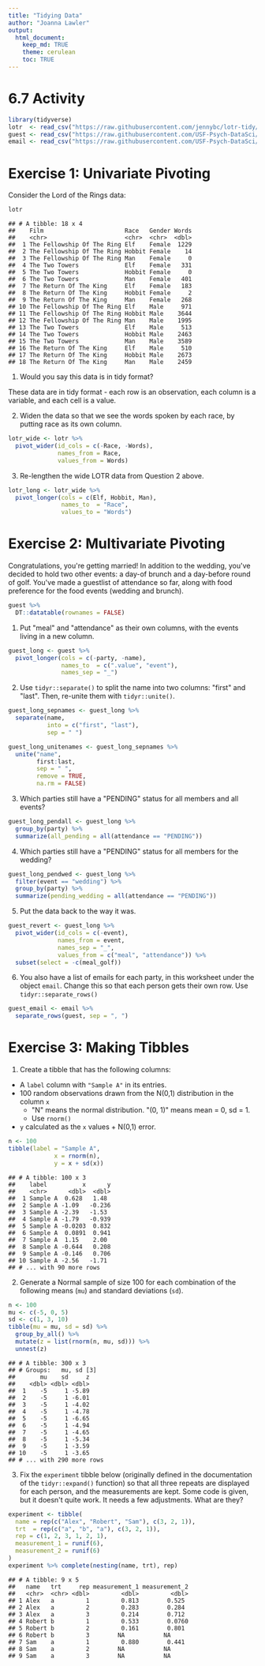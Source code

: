 ```yaml
---
title: "Tidying Data"
author: "Joanna Lawler"
output: 
  html_document:
    keep_md: TRUE
    theme: cerulean
    toc: TRUE
---
```


# 6.7 Activity


```r
library(tidyverse)
lotr  <- read_csv("https://raw.githubusercontent.com/jennybc/lotr-tidy/master/data/lotr_tidy.csv")
guest <- read_csv("https://raw.githubusercontent.com/USF-Psych-DataSci/Classroom/master/data/wedding/attend.csv")
email <- read_csv("https://raw.githubusercontent.com/USF-Psych-DataSci/Classroom/master/data/wedding/emails.csv")
```

<!---The following chunk allows errors when knitting--->



# Exercise 1: Univariate Pivoting

Consider the Lord of the Rings data:


```r
lotr
```

```
## # A tibble: 18 x 4
##    Film                       Race   Gender Words
##    <chr>                      <chr>  <chr>  <dbl>
##  1 The Fellowship Of The Ring Elf    Female  1229
##  2 The Fellowship Of The Ring Hobbit Female    14
##  3 The Fellowship Of The Ring Man    Female     0
##  4 The Two Towers             Elf    Female   331
##  5 The Two Towers             Hobbit Female     0
##  6 The Two Towers             Man    Female   401
##  7 The Return Of The King     Elf    Female   183
##  8 The Return Of The King     Hobbit Female     2
##  9 The Return Of The King     Man    Female   268
## 10 The Fellowship Of The Ring Elf    Male     971
## 11 The Fellowship Of The Ring Hobbit Male    3644
## 12 The Fellowship Of The Ring Man    Male    1995
## 13 The Two Towers             Elf    Male     513
## 14 The Two Towers             Hobbit Male    2463
## 15 The Two Towers             Man    Male    3589
## 16 The Return Of The King     Elf    Male     510
## 17 The Return Of The King     Hobbit Male    2673
## 18 The Return Of The King     Man    Male    2459
```

1. Would you say this data is in tidy format?

These data are in tidy format - each row is an observation, each column is a variable, and each cell is a value.

2. Widen the data so that we see the words spoken by each race, by putting race as its own column.


```r
lotr_wide <- lotr %>%
  pivot_wider(id_cols = c(-Race, -Words), 
              names_from = Race, 
              values_from = Words)
```

3. Re-lengthen the wide LOTR data from Question 2 above.


```r
lotr_long <- lotr_wide %>% 
  pivot_longer(cols = c(Elf, Hobbit, Man), 
               names_to  = "Race", 
               values_to = "Words")
```

# Exercise 2: Multivariate Pivoting

Congratulations, you're getting married! In addition to the wedding, you've 
decided to hold two other events: a day-of brunch and a day-before round of 
golf. You've made a guestlist of attendance so far, along with food preference 
for the food events (wedding and brunch).


```r
guest %>%
  DT::datatable(rownames = FALSE)
```

<!--html_preserve--><div id="htmlwidget-2c0f62e02cea5f92ecda" style="width:100%;height:auto;" class="datatables html-widget"></div>
<script type="application/json" data-for="htmlwidget-2c0f62e02cea5f92ecda">{"x":{"filter":"none","data":[[1,1,1,1,2,2,3,4,5,5,5,6,6,7,7,8,9,10,11,12,12,12,12,12,13,13,14,14,15,15],["Sommer Medrano","Phillip Medrano","Blanka Medrano","Emaan Medrano","Blair Park","Nigel Webb","Sinead English","Ayra Marks","Atlanta Connolly","Denzel Connolly","Chanelle Shah","Jolene Welsh","Hayley Booker","Amayah Sanford","Erika Foley","Ciaron Acosta","Diana Stuart","Cosmo Dunkley","Cai Mcdaniel","Daisy-May Caldwell","Martin Caldwell","Violet Caldwell","Nazifa Caldwell","Eric Caldwell","Rosanna Bird","Kurtis Frost","Huma Stokes","Samuel Rutledge","Eddison Collier","Stewart Nicholls"],["PENDING","vegetarian","chicken","PENDING","chicken",null,"PENDING","vegetarian","PENDING","fish","chicken",null,"vegetarian",null,"PENDING","PENDING","vegetarian","PENDING","fish","chicken","PENDING","PENDING","chicken","chicken","vegetarian","PENDING",null,"chicken","PENDING","chicken"],["PENDING","Menu C","Menu A","PENDING","Menu C",null,"PENDING","Menu B","PENDING","Menu B","Menu C",null,"Menu C","PENDING","PENDING","Menu A","Menu C","PENDING","Menu C","Menu B","PENDING","PENDING","PENDING","Menu B","Menu C","PENDING",null,"Menu C","PENDING","Menu B"],["PENDING","CONFIRMED","CONFIRMED","PENDING","CONFIRMED","CANCELLED","PENDING","PENDING","PENDING","CONFIRMED","CONFIRMED","CANCELLED","CONFIRMED","CANCELLED","PENDING","PENDING","CONFIRMED","PENDING","CONFIRMED","CONFIRMED","PENDING","PENDING","PENDING","CONFIRMED","CONFIRMED","PENDING","CANCELLED","CONFIRMED","PENDING","CONFIRMED"],["PENDING","CONFIRMED","CONFIRMED","PENDING","CONFIRMED","CANCELLED","PENDING","PENDING","PENDING","CONFIRMED","CONFIRMED","CANCELLED","CONFIRMED","PENDING","PENDING","PENDING","CONFIRMED","PENDING","CONFIRMED","CONFIRMED","PENDING","PENDING","PENDING","CONFIRMED","CONFIRMED","PENDING","CANCELLED","CONFIRMED","PENDING","CONFIRMED"],["PENDING","CONFIRMED","CONFIRMED","PENDING","CONFIRMED","CANCELLED","PENDING","PENDING","PENDING","CONFIRMED","CONFIRMED","CANCELLED","CONFIRMED","PENDING","PENDING","PENDING","CONFIRMED","PENDING","CONFIRMED","CONFIRMED","PENDING","PENDING","PENDING","CONFIRMED","CONFIRMED","PENDING","CANCELLED","CONFIRMED","PENDING","CONFIRMED"]],"container":"<table class=\"display\">\n  <thead>\n    <tr>\n      <th>party<\/th>\n      <th>name<\/th>\n      <th>meal_wedding<\/th>\n      <th>meal_brunch<\/th>\n      <th>attendance_wedding<\/th>\n      <th>attendance_brunch<\/th>\n      <th>attendance_golf<\/th>\n    <\/tr>\n  <\/thead>\n<\/table>","options":{"columnDefs":[{"className":"dt-right","targets":0}],"order":[],"autoWidth":false,"orderClasses":false}},"evals":[],"jsHooks":[]}</script><!--/html_preserve-->

1. Put "meal" and "attendance" as their own columns, with the events living in a new column.


```r
guest_long <- guest %>% 
  pivot_longer(cols = c(-party, -name), 
               names_to  = c(".value", "event"),
               names_sep = "_")
```

2. Use `tidyr::separate()` to split the name into two columns: "first" and 
"last". Then, re-unite them with `tidyr::unite()`.


```r
guest_long_sepnames <- guest_long %>% 
  separate(name,
           into = c("first", "last"),
           sep = " ")

guest_long_unitenames <- guest_long_sepnames %>%
  unite("name",
        first:last,
        sep = " ",
        remove = TRUE,
        na.rm = FALSE)
```

3. Which parties still have a "PENDING" status for all members and all events?


```r
guest_long_pendall <- guest_long %>% 
  group_by(party) %>% 
  summarize(all_pending = all(attendance == "PENDING"))
```

4. Which parties still have a "PENDING" status for all members for the wedding?


```r
guest_long_pendwed <- guest_long %>%
  filter(event == "wedding") %>%
  group_by(party) %>%
  summarize(pending_wedding = all(attendance == "PENDING"))
```

5. Put the data back to the way it was.


```r
guest_revert <- guest_long %>% 
  pivot_wider(id_cols = c(-event),
              names_from = event,
              names_sep = "_",
              values_from = c("meal", "attendance")) %>%
  subset(select = -c(meal_golf))
```

6. You also have a list of emails for each party, in this worksheet under the 
   object `email`. Change this so that each person gets their own row. 
   Use `tidyr::separate_rows()`


```r
guest_email <- email %>% 
  separate_rows(guest, sep = ", ")
```

# Exercise 3: Making Tibbles

1. Create a tibble that has the following columns:

- A `label` column with `"Sample A"` in its entries.
- 100 random observations drawn from the N(0,1) distribution in the column `x`
  - "N" means the normal distribution. "(0, 1)" means mean = 0, sd = 1.
  - Use `rnorm()`
- `y` calculated as the `x` values + N(0,1) error. 


```r
n <- 100
tibble(label = "Sample A",
             x = rnorm(n),
             y = x + sd(x))
```

```
## # A tibble: 100 x 3
##    label          x      y
##    <chr>      <dbl>  <dbl>
##  1 Sample A  0.628   1.48 
##  2 Sample A -1.09   -0.236
##  3 Sample A -2.39   -1.53 
##  4 Sample A -1.79   -0.939
##  5 Sample A -0.0203  0.832
##  6 Sample A  0.0891  0.941
##  7 Sample A  1.15    2.00 
##  8 Sample A -0.644   0.208
##  9 Sample A -0.146   0.706
## 10 Sample A -2.56   -1.71 
## # ... with 90 more rows
```

2. Generate a Normal sample of size 100 for each combination of the following 
means (`mu`) and standard deviations (`sd`).


```r
n <- 100
mu <- c(-5, 0, 5)
sd <- c(1, 3, 10)
tibble(mu = mu, sd = sd) %>% 
  group_by_all() %>% 
  mutate(z = list(rnorm(n, mu, sd))) %>%
  unnest(z)
```

```
## # A tibble: 300 x 3
## # Groups:   mu, sd [3]
##       mu    sd     z
##    <dbl> <dbl> <dbl>
##  1    -5     1 -5.89
##  2    -5     1 -6.01
##  3    -5     1 -4.02
##  4    -5     1 -4.78
##  5    -5     1 -6.65
##  6    -5     1 -4.94
##  7    -5     1 -4.65
##  8    -5     1 -5.34
##  9    -5     1 -3.59
## 10    -5     1 -3.65
## # ... with 290 more rows
```

3. Fix the `experiment` tibble below (originally defined in the documentation 
of the `tidyr::expand()` function) so that all three repeats are displayed for 
each person, and the measurements are kept. Some code is given, but it doesn't
quite work. It needs a few adjustments. What are they?


```r
experiment <- tibble(
  name = rep(c("Alex", "Robert", "Sam"), c(3, 2, 1)),
  trt  = rep(c("a", "b", "a"), c(3, 2, 1)),
  rep = c(1, 2, 3, 1, 2, 1),
  measurement_1 = runif(6),
  measurement_2 = runif(6)
)
experiment %>% complete(nesting(name, trt), rep)
```

```
## # A tibble: 9 x 5
##   name   trt     rep measurement_1 measurement_2
##   <chr>  <chr> <dbl>         <dbl>         <dbl>
## 1 Alex   a         1         0.813        0.525 
## 2 Alex   a         2         0.283        0.284 
## 3 Alex   a         3         0.214        0.712 
## 4 Robert b         1         0.533        0.0760
## 5 Robert b         2         0.161        0.801 
## 6 Robert b         3        NA           NA     
## 7 Sam    a         1         0.880        0.441 
## 8 Sam    a         2        NA           NA     
## 9 Sam    a         3        NA           NA
```
